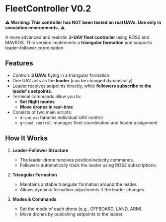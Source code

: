 # FleetController V0.2

⚠️ **Warning: This controller has NOT been tested on real UAVs. Use only in simulation environments.** ⚠️

A more advanced and realistic **3-UAV fleet controller** using ROS2 and MAVROS. This version implements a **triangular formation** and supports leader-follower coordination.

## Features

- Controls **3 UAVs** flying in a triangular formation.
- One UAV acts as the **leader** (can be changed dynamically).
- Leader receives setpoints directly, while **followers subscribe to the leader's setpoints**.
- Terminal commands allow you to:
  - **Set flight modes**  
  - **Move drones in real-time**
- Consists of two main scripts:
  - `drone_mc`: handles individual UAV control  
  - `ground_control`: manages fleet coordination and leader assignment  

## How It Works

1. **Leader-Follower Structure**  
   - The leader drone receives position/velocity commands.  
   - Followers automatically track the leader using ROS2 subscriptions.  

2. **Triangular Formation**  
   - Maintains a stable triangular formation around the leader.  
   - Allows dynamic formation adjustments if the leader changes.

3. **Modes & Commands**  
   - Set the mode of each drone (e.g., OFFBOARD, LAND, ARM).  
   - Move drones by publishing setpoints to the leader.  

